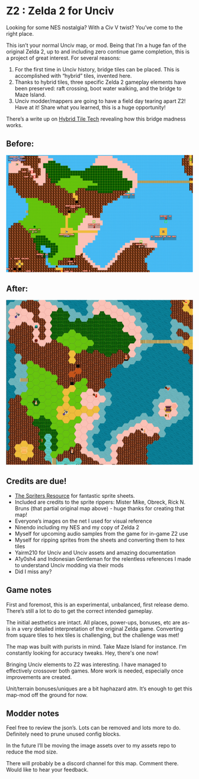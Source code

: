 
# Z2 : Zelda 2 for Unciv

Looking for some NES nostalgia? With a Civ V twist? You’ve come to the right place.

This isn’t your normal Unciv map, or mod. Being that I’m a huge fan of the original Zelda 2, up to and including zero continue game completion, this is a project of great interest. For several reasons:

1. For the first time in Unciv history, bridge tiles can be placed. This is accomplished with “hybrid” tiles, invented here.
2. Thanks to hybrid tiles, three specific Zelda 2 gameplay elements have been preserved: raft crossing, boot water walking, and the bridge to Maze Island.
3. Unciv modder/mappers are going to have a field day tearing apart Z2! Have at it! Share what you learned, this is a huge opportunity!

There’s a write up on [Hybrid Tile Tech](HybridTileTech.md) revealing how this bridge madness works.

## Before:

![](https://raw.githubusercontent.com/hackedpassword/Unciv-Assets/main/Images/Z2/Z2_before.png)

## After:
![](https://raw.githubusercontent.com/hackedpassword/Unciv-Assets/main/Images/Z2/Z2_after.png)

## Credits are due!
- [The Spriters Resource]( https://www.spriters-resource.com/) for fantastic sprite sheets.
- Included are credits to the sprite rippers: Mister Mike, Obreck, Rick N. Bruns (that partial original map above) - huge thanks for creating that map!
- Everyone’s images on the net I used for visual reference
- Ninendo including my NES and my copy of Zelda 2
- Myself for upcoming audio samples from the game for in-game Z2 use
- Myself for ripping sprites from the sheets and converting them to hex tiles
- Yairm210 for Unciv and Unciv assets and amazing documentation
- A1y0sh4 and Indonesian Gentleman for the relentless references I made to understand Unciv modding via their mods
- Did I miss any?

## Game notes

First and foremost, this is an experimental, unbalanced, first release demo. There’s still a lot to do to get the correct intended gameplay.

The initial aesthetics are intact. All places, power-ups, bonuses, etc are as-is in a very detailed interpretation of the original Zelda game. Converting from square tiles to hex tiles is challenging, but the challenge was met!

The map was built with purists in mind. Take Maze Island for instance. I'm constantly looking for accuracy tweaks. Hey, there's one now!

Bringing Unciv elements to Z2 was interesting. I have managed to effectively crossover both games. More work is needed, especially once improvements are created.

Unit/terrain bonuses/uniques are a bit haphazard atm. It’s enough to get this map-mod off the ground for now.

## Modder notes

Feel free to review the json’s. Lots can be removed and lots more to do. Definitely need to prune unused config blocks.

In the future I’ll be moving the image assets over to my assets repo to reduce the mod size.

There will probably be a discord channel for this map. Comment there. Would like to hear your feedback.

